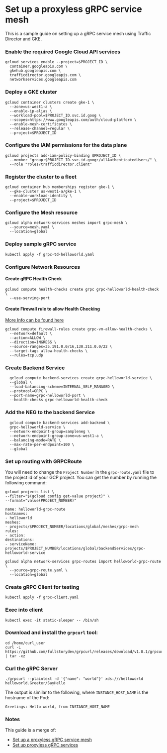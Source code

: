 # Set up a proxyless gRPC service mesh

This is a sample guide on setting up a gRPC service mesh using Traffic Director and GKE.

### Enable the required Google Cloud API services
```
gcloud services enable --project=$PROJECT_ID \
  container.googleapis.com \
  gkehub.googleapis.com \
  trafficdirector.googleapis.com \
  networkservices.googleapis.com
```

### Deploy a GKE cluster
```
gcloud container clusters create gke-1 \
  --zone=us-west1-a \
  --enable-ip-alias \
  --workload-pool=$PROJECT_ID.svc.id.goog \
  --scopes=https://www.googleapis.com/auth/cloud-platform \
  --enable-mesh-certificates \
  --release-channel=regular \
  --project=$PROJECT_ID
  ```

### Configure the IAM permissions for the data plane
```
gcloud projects add-iam-policy-binding $PROJECT_ID \
  --member "group:$PROJECT_ID.svc.id.goog:/allAuthenticatedUsers/" \
  --role "roles/trafficdirector.client"
```

### Register the cluster to a fleet

```
gcloud container hub memberships register gke-1 \
  --gke-cluster us-west1-a/gke-1 \
  --enable-workload-identity \
  --project=$PROJECT_ID
```
### Configure the  Mesh  resource

```
gcloud alpha network-services meshes import grpc-mesh \
  --source=mesh.yaml \
  --location=global
```
### Deploy sample gRPC service
```
kubectl apply -f grpc-td-helloworld.yaml
```

### Configure Network Resources
#### Create gRPC Health Check
```
gcloud compute health-checks create grpc grpc-helloworld-health-check \
  --use-serving-port
```
#### Create Firewall rule to allow Health Checking
[More Info can be found here](https://cloud.google.com/load-balancing/docs/health-checks#fw-rule)
```
gcloud compute firewall-rules create grpc-vm-allow-health-checks \
  --network=default \
  --action=ALLOW \
  --direction=INGRESS \
  --source-ranges=35.191.0.0/16,130.211.0.0/22 \
  --target-tags allow-health-checks \
  --rules=tcp,udp
```
### Create Backend Service
```
  gcloud compute backend-services create grpc-helloworld-service \
  --global \
  --load-balancing-scheme=INTERNAL_SELF_MANAGED \
  --protocol=GRPC \
  --port-name=grpc-helloworld-port \
  --health-checks grpc-helloworld-health-check
```
### Add the NEG to the backend Service
```
  gcloud compute backend-services add-backend \
  grpc-helloworld-service \
  --network-endpoint-group=sampleneg \
  --network-endpoint-group-zone=us-west1-a \
  --balancing-mode=RATE \
  --max-rate-per-endpoint=100 \
  --global
```
### Set up routing with  GRPCRoute
You will need to change the `Project Number` in the `grpc-route.yaml` file to the project id of your GCP project. 
You can get the number by running the following command:
```
gcloud projects list \
--filter="$(gcloud config get-value project)" \
--format="value(PROJECT_NUMBER)"
```
```
name: helloworld-grpc-route
hostnames:
- helloworld
meshes:
- projects/$PROJECT_NUMBER/locations/global/meshes/grpc-mesh
rules:
- action:
destinations:
- serviceName: projects/$PROJECT_NUMBER/locations/global/backendServices/grpc-helloworld-service
```
```
gcloud alpha network-services grpc-routes import helloworld-grpc-route \
  --source=grpc-route.yaml \
  --location=global
```
### Create gRPC Client for testing
```
kubectl apply -f grpc-client.yaml
```
### Exec into client
```
kubectl exec -it static-sleeper -- /bin/sh
```
### Download and install the `grpcurl` tool:
```
cd /home/curl_user
curl -L https://github.com/fullstorydev/grpcurl/releases/download/v1.8.1/grpcurl_1.8.1_linux_x86_64.tar.gz | tar -xz
```
### Curl the gRPC Server
```
./grpcurl --plaintext -d '{"name": "world"}' xds:///helloworld helloworld.Greeter/SayHello
```
The output is similar to the following, where `INSTANCE_HOST_NAME` is the hostname of the Pod:

```
Greetings: Hello world, from INSTANCE_HOST_NAME
```

### Notes
This guide is a merge of:
- [Set up a proxyless gRPC service mesh](https://cloud.google.com/traffic-director/docs/set-up-proxyless-gke-mesh)
- [Set up proxyless gRPC services](https://cloud.google.com/traffic-director/docs/set-up-proxyless-mesh#configure-grpc-server)
